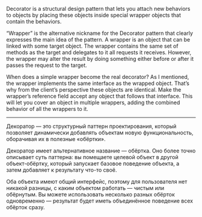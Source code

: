 Decorator is a structural design pattern that lets you attach new behaviors to objects by placing these 
objects inside special wrapper objects that contain the behaviors.

“Wrapper” is the alternative nickname for the Decorator pattern that clearly expresses the main idea of the pattern. 
A wrapper is an object that can be linked with some target object. The wrapper contains the same set of methods as the 
target and delegates to it all requests it receives. However, the wrapper may alter the result by doing something either 
before or after it passes the request to the target.

When does a simple wrapper become the real decorator? As I mentioned, the wrapper implements the same interface as 
the wrapped object. That’s why from the client’s perspective these objects are identical. Make the wrapper’s reference 
field accept any object that follows that interface. This will let you cover an object in multiple wrappers, adding 
the combined behavior of all the wrappers to it.

***

Декоратор — это структурный паттерн проектирования, который позволяет динамически добавлять объектам новую функциональность, 
оборачивая их в полезные «обёртки».

Декоратор имеет альтернативное название — обёртка. Оно более точно описывает суть паттерна: вы помещаете целевой объект в 
другой объект-обёртку, который запускает базовое поведение объекта, а затем добавляет к результату что-то своё.

Оба объекта имеют общий интерфейс, поэтому для пользователя нет никакой разницы, с каким объектом работать — чистым или обёрнутым. 
Вы можете использовать несколько разных обёрток одновременно — результат будет иметь объединённое поведение всех обёрток сразу.